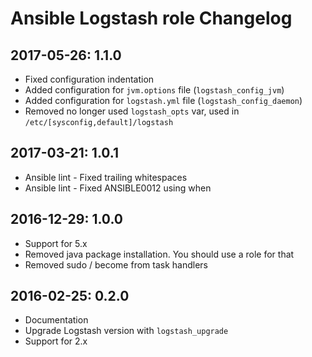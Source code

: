 # Ansible Logstash role Changelog

## 2017-05-26: 1.1.0

  * Fixed configuration indentation
  * Added configuration for `jvm.options` file (`logstash_config_jvm`)
  * Added configuration for `logstash.yml` file (`logstash_config_daemon`)
  * Removed no longer used `logstash_opts` var, used in `/etc/[sysconfig,default]/logstash`


## 2017-03-21: 1.0.1

  * Ansible lint - Fixed trailing whitespaces
  * Ansible lint - Fixed ANSIBLE0012 using when

## 2016-12-29: 1.0.0

  * Support for 5.x
  * Removed java package installation. You should use a role for that
  * Removed sudo / become from task handlers

## 2016-02-25: 0.2.0

  * Documentation
  * Upgrade Logstash version with `logstash_upgrade`
  * Support for 2.x

